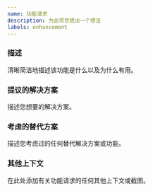 ```yaml
---
name: 功能请求
description: 为此项目提出一个想法
labels: enhancement
---
```


### 描述

清晰简洁地描述该功能是什么以及为什么有用。

### 提议的解决方案

描述您想要的解决方案。

### 考虑的替代方案

描述您考虑过的任何替代解决方案或功能。

### 其他上下文

在此处添加有关功能请求的任何其他上下文或截图。
